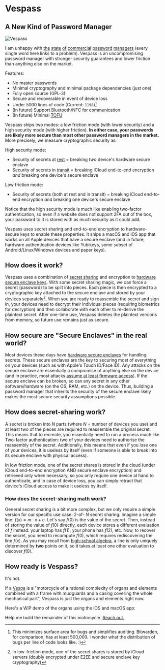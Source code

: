 # Vespass

## A New Kind of Password Manager

<img alt="Vespass" src="https://user-images.githubusercontent.com/6984346/224158081-52be46d0-dd3a-4b2a-ab37-4a84c93e80b6.png">

I am unhappy with [the](https://twitter.com/matthew_d_green/status/1606037649625530368?s=20) [state](https://www.reddit.com/r/privacy/comments/7l75d5/comment/husrjl5/?utm_source=share&utm_medium=web2x&context=3) [of](https://twitter.com/dystopiabreaker/status/1606449079420342272?s=20) [commercial](https://dustri.org/b/the-quest-for-a-family-friendly-password-manager.html) [password](https://twitter.com/benjitaylor/status/1465813017560432643?s=20) [managers](https://rot256.dev/post/pass/) (every single word here links to a problem). Vespass is an uncompromising password manager with stronger security guarantees and lower friction than anything else on the market.

Features:

- No master passwords
- Minimal cryptography and minimal package dependencies (just one)
- Fully open source (GPL-3)
- Secure and recoverable in event of device loss
- Under 5000 lines of code (Current: `1198`)[^1]
- (In future) Support Bluetooth/NFC for communication
- (In future) Minimal [TOFU](https://keybase.io/blog/chat-apps-softer-than-tofu)

[^1]: This minimizes surface area for bugs and simplifies auditing. Bitwarden, for comparison, has at least 500,000. I wonder what the distribution of bugs per line of code looks like. :)

Vespass ships two modes: a low friction mode (with lower security) and a high security mode (with higher friction). **In either case, your passwords are likely more secure than most other password managers in the market.** More precisely, we measure cryptographic security as:

High security mode:
- Security of secrets at [rest](https://en.wikipedia.org/wiki/Data_at_rest) = breaking _two_ device's hardware secure enclave
- Security of secrets in [transit](https://en.wikipedia.org/wiki/Data_in_transit) = breaking iCloud end-to-end encryption _and_ breaking one device's secure enclave

Low friction mode:
- Security of secrets (both at rest and in transit) = breaking iCloud end-to-end encryption _and_ breaking one device's secure enclave

Notice that the high security mode is much like enabling two-factor authentication, so even if a website does not support 2FA out of the box, your password to it is stored with as much security as it could add.

Vespass uses secret sharing and end-to-end encryption to hardware-secure keys to enable these properties. It ships a macOS and iOS app that works on all Apple devices that have a secure enclave (and in future, hardware authentication devices like Yubikeys, some subset of Android/Linux/Windows devices and paper keys).

## How does it work?

Vespass uses a combination of [secret sharing](https://en.wikipedia.org/wiki/Secret_sharing) and encryption to [hardware secure enclave keys](https://support.apple.com/en-in/guide/security/sec59b0b31ff/web). With some secret sharing magic, we can force a secret (password) to be split into pieces. Each piece is then encrypted to a cryptographic key attached to the secure enclave and stored by your devices separately[^2]. When you are ready to reassemble the secret and sign in, your devices need to decrypt their individual pieces (requiring biometrics for decryption) and then collaborate with each other to re-derive the plaintext secret. After one-time use, Vespass deletes the plaintext versions from memory, so future use remains just as secure.

[^2]: In low-friction mode, one of the secret shares is stored by iCloud servers (doubly encrypted under E2EE and secure enclave key cryptography)

## How secure are "Secure Enclaves" in the real world?

Most devices these days have [hardware secure enclaves](https://support.apple.com/en-in/guide/security/sec59b0b31ff/web) for handling secrets. These secure enclaves are the key to securing most of everything on your devices (such as with Apple's Touch ID/Face ID). Any attacks on the secure enclave are essentially a compromise of anything else on the device (and in practice, most attacks [assume at least firmware access](https://appleinsider.com/articles/20/08/03/security-enclave-vulnerability-seems-scary-but-wont-affect-most-iphone-users)). If the secure enclave can be broken, so can any secret in any other software/hardware (on the OS, RAM, etc.) on the device. Thus, building a password manager that inherits the security of the secure enclave likely makes the most secure security assumptions possible.

## How does secret-sharing work?

A secret is broken into $N$ parts (where $N$ = number of devices you use) and at least two of the pieces are required to reassemble the original secret. This means that to recreate, you essentially need to run a process much like Two-factor authentication: two of your devices need to authorise the reassembly of the secret. Additionally, this means that even if you lose one of your devices, it is useless by itself (even if someone is able to break into its secure enclave with physical access).

In low friction mode, one of the secret shares is stored in the cloud (under iCloud end-to-end encryption AND secure enclave encryption) and retrieved only when necessary, so you only require one device at hand to authenticate, and in case of device loss, you can simply retract that device's iCloud access to make it useless by itself.

### How does the secret-sharing math work?

General secret sharing is a bit more complex, but we only require a simple version for our specific use case: 2-of- $N$ secret sharing. Imagine a simple line: $f(x) = m \cdot x + c$. Let's say $f(0)$ is the value of the secret. Then, instead of storing the value of $f(0)$ directly, each device stores a different evaluation of $f$ instead: your laptop has $f(1)$, your phone has $f(2)$, etc. Now, to recover the secret, you need to recompute $f(0)$, which requires rediscovering the line $f(x)$. As you may recall from [high-school algebra](https://www3.nd.edu/~apilking/Precalculus/Lectures/Lecture%209%20lines.pdf), a line is only uniquely determined by **two** points on it, so it takes at least one other evaluation to discover $f(0)$.

## How ready is Vespass?

It's not.

If a [Vespa](https://web.archive.org/web/20010313020959/http://home.rol3.com/~u0341403/iss15/vespa.htm) is a "motorcycle of a rational complexity of organs and elements combined with a frame with mudguards and a casing covering the whole mechanical part", Vespass is just the organs and elements right now.

Here's a WIP demo of the organs using the iOS and macOS app:



Help me build the remainder of this motorcycle. [Reach out.](https://twitter.com/nibnalin)
